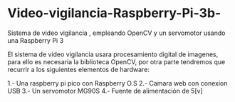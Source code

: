 # Video-vigilancia-Raspberry-Pi-3b-
Sistema de video vigilancia , empleando OpenCV y un servomotor usando una Raspberry Pi 3

El sistema de video vigilancia usara procesamiento digital de imagenes, para ello es necesaria la biblioteca OpenCV, por otra parte tendremos que recurrir
a los siguientes elementos de hardware:

1.- Una raspberry pi pico con Raspberry O.S
2.- Camara web con conexion USB
3.- Un servomotor MG90S
4.- Fuente de alimentación de 5[v] 
